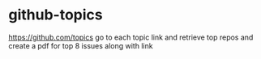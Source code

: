 # github-topics
https://github.com/topics go to each topic link and retrieve top repos and create a pdf for top 8 issues along with link
